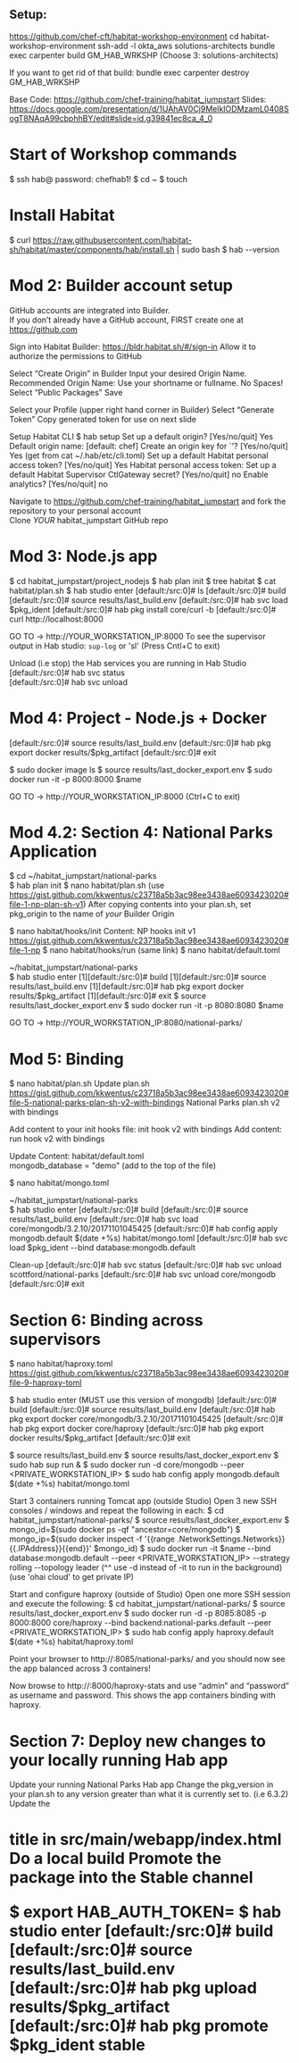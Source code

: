 ## Setup:
https://github.com/chef-cft/habitat-workshop-environment
cd habitat-workshop-environment
ssh-add -l
okta_aws solutions-architects
bundle exec carpenter build GM_HAB_WRKSHP (Choose 3: solutions-architects)

If you want to get rid of that build:
bundle exec carpenter destroy GM_HAB_WRKSHP

Base Code: https://github.com/chef-training/habitat_jumpstart
Slides: https://docs.google.com/presentation/d/1UAhAV0Cj9MelkIODMzamL0408SogT8NAqA99cbphhBY/edit#slide=id.g39841ec8ca_4_0



# Start of Workshop commands

$ ssh hab@<YOUR IP ADDRESS>   password: chefhab1!
$ cd ~
$ touch <your first_AND_last name>

# Install Habitat
$ curl https://raw.githubusercontent.com/habitat-sh/habitat/master/components/hab/install.sh | sudo bash
$ hab --version

# Mod 2: Builder account setup
GitHub accounts are integrated into Builder.   
If you don’t already have a GitHub account, FIRST create one at https://github.com

Sign into Habitat Builder:   https://bldr.habitat.sh/#/sign-in 
Allow it to authorize the permissions to GitHub

Select “Create Origin” in Builder
    Input your desired Origin Name. 
    Recommended Origin Name:  Use your shortname or fullname.  No Spaces!
    Select “Public Packages”
    Save 

Select your Profile (upper right hand corner in Builder) 
Select “Generate Token”
Copy generated token for use on next slide

Setup Habitat CLI
$ hab setup
    Set up a default origin? [Yes/no/quit] Yes
    Default origin name: [default: chef] <your origin>
    Create an origin key for `<your origin>'? [Yes/no/quit] Yes (get from cat ~/.hab/etc/cli.toml)
    Set up a default Habitat personal access token? [Yes/no/quit] Yes
    Habitat personal access token: <paste your personal access token here>
    Set up a default Habitat Supervisor CtlGateway secret? [Yes/no/quit] no
    Enable analytics? [Yes/no/quit] no

Navigate to https://github.com/chef-training/habitat_jumpstart and fork the repository to your personal account                  
Clone *YOUR* habitat_jumpstart GitHub repo 

# Mod 3: Node.js app
$ cd habitat_jumpstart/project_nodejs
$ hab plan init
$ tree habitat
$ cat habitat/plan.sh
$ hab studio enter
    [default:/src:0]# ls
    [default:/src:0]# build
    [default:/src:0]# source results/last_build.env
    [default:/src:0]# hab svc load $pkg_ident
    [default:/src:0]# hab pkg install core/curl -b
    [default:/src:0]# curl http://localhost:8000  

GO TO →
http://YOUR_WORKSTATION_IP:8000
To see the supervisor output in Hab studio:
`sup-log` or 'sl' (Press Cntl+C to exit)

Unload (i.e stop) the Hab services you are running in Hab Studio
[default:/src:0]# hab svc status   
[default:/src:0]# hab svc unload <PACKAGENAME>   

# Mod 4: Project - Node.js + Docker
[default:/src:0]# source results/last_build.env
[default:/src:0]# hab pkg export docker results/$pkg_artifact 
[default:/src:0]# exit 

$ sudo docker image ls
$ source results/last_docker_export.env
$ sudo docker run -it -p 8000:8000 $name

GO TO →
http://YOUR_WORKSTATION_IP:8000  (Ctrl+C to exit)

# Mod 4.2: Section 4: National Parks Application
$ cd ~/habitat_jumpstart/national-parks   
$ hab plan init 
$ nano habitat/plan.sh 
    (use https://gist.github.com/kkwentus/c23718a5b3ac98ee3438ae6093423020#file-1-np-plan-sh-v1)
    After copying contents into your plan.sh, set pkg_origin to the name of *your* Builder Origin

$ nano habitat/hooks/init 
    Content:   NP hooks init v1 https://gist.github.com/kkwentus/c23718a5b3ac98ee3438ae6093423020#file-1-np
$ nano habitat/hooks/run (same link)
$ nano habitat/default.toml  

~/habitat_jumpstart/national-parks  
$ hab studio enter
    [1][default:/src:0]# build
    [1][default:/src:0]# source results/last_build.env
    [1][default:/src:0]# hab pkg export docker results/$pkg_artifact
    [1][default:/src:0]# exit
$ source results/last_docker_export.env
$ sudo docker run -it -p 8080:8080 $name

GO TO →  http://YOUR_WORKSTATION_IP:8080/national-parks/

# Mod 5: Binding

$ nano habitat/plan.sh
    Update plan.sh  https://gist.github.com/kkwentus/c23718a5b3ac98ee3438ae6093423020#file-5-national-parks-plan-sh-v2-with-bindings
    National Parks plan.sh v2 with bindings

Add content to your init hooks file:  init hook v2 with bindings
Add content:  run hook v2 with bindings

Update Content: habitat/default.toml  
    mongodb_database = "demo"  (add to the top of the file)

$ nano habitat/mongo.toml

~/habitat_jumpstart/national-parks  
$ hab studio enter
    [default:/src:0]# build
    [default:/src:0]# source results/last_build.env
    [default:/src:0]# hab svc load core/mongodb/3.2.10/20171101045425
    [default:/src:0]# hab config apply mongodb.default $(date +%s) habitat/mongo.toml
    [default:/src:0]# hab svc load $pkg_ident --bind database:mongodb.default

Clean-up
    [default:/src:0]# hab svc status
    [default:/src:0]# hab svc unload scottford/national-parks
    [default:/src:0]# hab svc unload core/mongodb
    [default:/src:0]# exit

# Section 6: Binding across supervisors
$ nano habitat/haproxy.toml 
    https://gist.github.com/kkwentus/c23718a5b3ac98ee3438ae6093423020#file-9-haproxy-toml

$ hab studio enter  (MUST use this version of mongodb)
    [default:/src:0]# build
    [default:/src:0]# source results/last_build.env
    [default:/src:0]# hab pkg export docker core/mongodb/3.2.10/20171101045425
    [default:/src:0]# hab pkg export docker core/haproxy
    [default:/src:0]# hab pkg export docker results/$pkg_artifact
    [default:/src:0]# exit 

$ source results/last_build.env
$ source results/last_docker_export.env
$ sudo hab sup run &
$ sudo docker run -d core/mongodb --peer <PRIVATE_WORKSTATION_IP> 
$ sudo hab config apply mongodb.default $(date +%s) habitat/mongo.toml

Start 3 containers running Tomcat app (outside Studio)
Open 3 new SSH consoles / windows and repeat the following in each:
    $ cd habitat_jumpstart/national-parks/
    $ source results/last_docker_export.env
    $ mongo_id=$(sudo docker ps -qf "ancestor=core/mongodb")
    $ mongo_ip=$(sudo docker inspect -f '{{range .NetworkSettings.Networks}}{{.IPAddress}}{{end}}' $mongo_id)
    $ sudo docker run -it $name --bind database:mongodb.default --peer <PRIVATE_WORKSTATION_IP> --strategy rolling --topology leader
      (^^ use -d instead of -it to run in the background) (use 'ohai cloud' to get private IP)

Start and configure haproxy (outside of Studio)
Open one more SSH session and execute the following:
    $ cd habitat_jumpstart/national-parks/
    $ source results/last_docker_export.env
    $ sudo docker run -d -p 8085:8085 -p 8000:8000 core/haproxy --bind backend:national-parks.default --peer <PRIVATE_WORKSTATION_IP>
    $ sudo hab config apply haproxy.default $(date +%s) habitat/haproxy.toml


Point your browser to http://<public ip>:8085/national-parks/ and you should now see the app balanced across 3 containers!

Now browse to http://<public ip>:8000/haproxy-stats and use “admin” and “password” as username and password. This shows the app containers binding with haproxy.

# Section 7: Deploy new changes to your locally running Hab app

Update your running National Parks Hab app
    Change the pkg_version in your plan.sh to any version greater than what it is currently set to.  (i.e 6.3.2)
    Update the <h1> title in src/main/webapp/index.html
    Do a local build 
    Promote the package into the Stable channel

$ export HAB_AUTH_TOKEN=<Your Builder Personal Access Token>
$ hab studio enter
    [default:/src:0]# build
    [default:/src:0]# source results/last_build.env
    [default:/src:0]# hab pkg upload results/$pkg_artifact
    [default:/src:0]# hab pkg promote $pkg_ident stable
